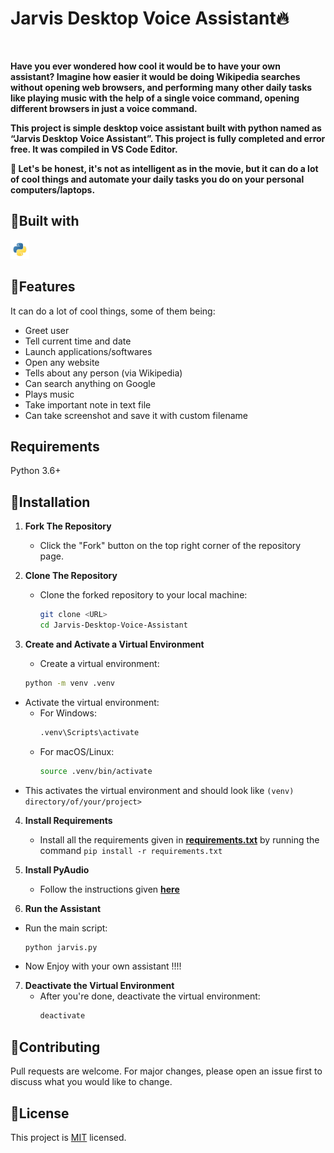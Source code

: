 # Jarvis Desktop Voice Assistant🔥

<img src="https://giffiles.alphacoders.com/212/212508.gif" alt="">

**Have you ever wondered how cool it would be to have your own assistant? Imagine how easier it would be doing Wikipedia searches without opening web browsers, and performing many other daily tasks like playing music with the help of a single voice command, opening different browsers in just a voice command.**

**This project is simple desktop voice assistant built with python named as “Jarvis Desktop Voice Assistant”. This project is fully completed and error free. It was compiled in VS Code Editor.**

**🔸 Let's be honest, it's not as intelligent as in the movie, but it can do a lot of cool things and automate your daily tasks you do on your personal computers/laptops.**

## 📌Built with

<code><img height="30" src="https://raw.githubusercontent.com/github/explore/80688e429a7d4ef2fca1e82350fe8e3517d3494d/topics/python/python.png"></code>

## 📌Features

It can do a lot of cool things, some of them being:

- Greet user
- Tell current time and date
- Launch applications/softwares
- Open any website
- Tells about any person (via Wikipedia)
- Can search anything on Google
- Plays music
- Take important note in text file
- Can take screenshot and save it with custom filename

## Requirements

Python 3.6+

## 📌Installation

1. **Fork The Repository**
   - Click the "Fork" button on the top right corner of the repository page.

2. **Clone The Repository**
   - Clone the forked repository to your local machine:
     ```bash
     git clone <URL>
     cd Jarvis-Desktop-Voice-Assistant
     ```

3.  **Create and Activate a Virtual Environment**
     - Create a virtual environment:
     ```bash
     python -m venv .venv
     ```
   - Activate the virtual environment:
     - For Windows:
       ```bash
       .venv\Scripts\activate
       ```
     - For macOS/Linux:
       ```bash
       source .venv/bin/activate
       ```
   - This activates the virtual environment and should look like `(venv) directory/of/your/project>`

4. **Install Requirements**

   - Install all the requirements given in **[requirements.txt](https://github.com/kishanrajput23/Jarvis-Desktop-Voice-Assistant/blob/main/requirements.txt)** by running the command `pip install -r requirements.txt`

5. **Install PyAudio**  
   - Follow the instructions given **[here](https://stackoverflow.com/questions/52283840/i-cant-install-pyaudio-on-windows-how-to-solve-error-microsoft-visual-c-14)**

6. **Run the Assistant**
  - Run the main script:
    ```bash
    python jarvis.py
    ```
  - Now Enjoy with your own assistant !!!!

7. **Deactivate the Virtual Environment**
   - After you're done, deactivate the virtual environment:
     ```bash
     deactivate
     ```

## 📌Contributing

Pull requests are welcome. For major changes, please open an issue first to discuss what you would like to change.


## 📌License

This project is [MIT](https://choosealicense.com/licenses/mit/) licensed.
